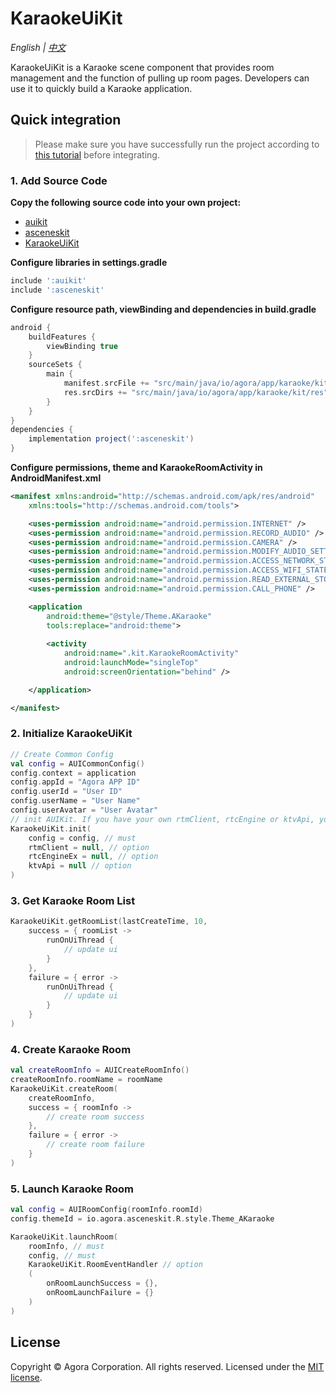 # KaraokeUiKit

*English | [中文](KaraokeUiKit.zh.md)*

KaraokeUiKit is a Karaoke scene component that provides room management and the function of pulling up room pages. Developers can use it to quickly build a Karaoke application.


## Quick integration
> Please make sure you have successfully run the project according to [this tutorial](../README.md) before integrating.

### 1. Add Source Code
**Copy the following source code into your own project:**

- [auikit](../../AUIKit/Android/auikit)
- [asceneskit](../asceneskit)
- [KaraokeUiKit](../app/src/main/java/io/agora/app/karaoke/kit)

**Configure libraries in settings.gradle**
```groovy
include ':auikit'
include ':asceneskit'
```

**Configure resource path, viewBinding and dependencies in build.gradle**
```groovy
android {
    buildFeatures {
        viewBinding true
    }
    sourceSets {
        main {
            manifest.srcFile += "src/main/java/io/agora/app/karaoke/kit/AndroidManifest.xml"
            res.srcDirs += "src/main/java/io/agora/app/karaoke/kit/res"
        }
    }
}
dependencies {
    implementation project(':asceneskit')
}
```

**Configure permissions, theme and KaraokeRoomActivity in AndroidManifest.xml**
```xml
<manifest xmlns:android="http://schemas.android.com/apk/res/android"
    xmlns:tools="http://schemas.android.com/tools">

    <uses-permission android:name="android.permission.INTERNET" />
    <uses-permission android:name="android.permission.RECORD_AUDIO" />
    <uses-permission android:name="android.permission.CAMERA" />
    <uses-permission android:name="android.permission.MODIFY_AUDIO_SETTINGS" />
    <uses-permission android:name="android.permission.ACCESS_NETWORK_STATE" />
    <uses-permission android:name="android.permission.ACCESS_WIFI_STATE" /> 
    <uses-permission android:name="android.permission.READ_EXTERNAL_STORAGE" />
    <uses-permission android:name="android.permission.CALL_PHONE" />

    <application
        android:theme="@style/Theme.AKaraoke"
        tools:replace="android:theme">
        
        <activity
            android:name=".kit.KaraokeRoomActivity"
            android:launchMode="singleTop"
            android:screenOrientation="behind" />

    </application>

</manifest>
```

### 2. Initialize KaraokeUiKit
```kotlin
// Create Common Config
val config = AUICommonConfig()
config.context = application
config.appId = "Agora APP ID"
config.userId = "User ID"
config.userName = "User Name"
config.userAvatar = "User Avatar"
// init AUIKit. If you have your own rtmClient, rtcEngine or ktvApi, you can pass them to KaraokeUiKit.
KaraokeUiKit.init(
    config = config, // must
    rtmClient = null, // option
    rtcEngineEx = null, // option
    ktvApi = null // option
)
```

### 3. Get Karaoke Room List
```kotlin
KaraokeUiKit.getRoomList(lastCreateTime, 10,
    success = { roomList ->
        runOnUiThread {
            // update ui
        }
    },
    failure = { error ->
        runOnUiThread {
            // update ui
        }
    }
)
```

### 4. Create Karaoke Room
```kotlin
val createRoomInfo = AUICreateRoomInfo()
createRoomInfo.roomName = roomName
KaraokeUiKit.createRoom(
    createRoomInfo,
    success = { roomInfo ->
        // create room success
    },
    failure = { error ->
        // create room failure
    }
)
```

### 5. Launch Karaoke Room
```kotlin
val config = AUIRoomConfig(roomInfo.roomId)
config.themeId = io.agora.asceneskit.R.style.Theme_AKaraoke

KaraokeUiKit.launchRoom(
    roomInfo, // must
    config, // must
    KaraokeUiKit.RoomEventHandler // option
    ( 
        onRoomLaunchSuccess = {},
        onRoomLaunchFailure = {}
    )
)
```

## License
Copyright © Agora Corporation. All rights reserved.
Licensed under the [MIT license](../LICENSE).